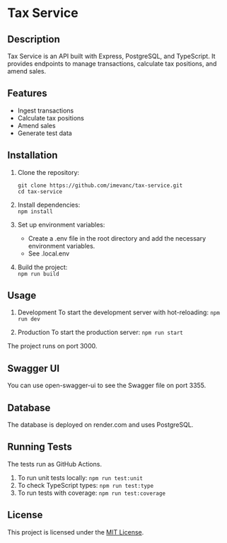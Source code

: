 # Tax Service

## Description

Tax Service is an API built with Express, PostgreSQL, and TypeScript. It provides endpoints to manage transactions,
calculate tax positions, and amend sales.

## Features

- Ingest transactions
- Calculate tax positions
- Amend sales
- Generate test data

## Installation

1. Clone the repository:
   ```
   git clone https://github.com/imevanc/tax-service.git
   cd tax-service

2. Install dependencies:  
   ```npm install```

3. Set up environment variables:
    - Create a .env file in the root directory and add the necessary environment variables.
    - See .local.env

4. Build the project:  
   ```npm run build```

## Usage

1. Development
   To start the development server with hot-reloading:
   ```npm run dev```

2. Production
   To start the production server:
   ```npm run start```

The project runs on port 3000.

## Swagger UI

You can use open-swagger-ui to see the Swagger file on port 3355.

## Database

The database is deployed on render.com and uses PostgreSQL.

## Running Tests

The tests run as GitHub Actions.

1. To run unit tests locally:
   ```npm run test:unit```
2. To check TypeScript types:
   ```npm run test:type```
3. To run tests with coverage:
   ```npm run test:coverage```

## License

This project is licensed under the [MIT License](./LICENSE).